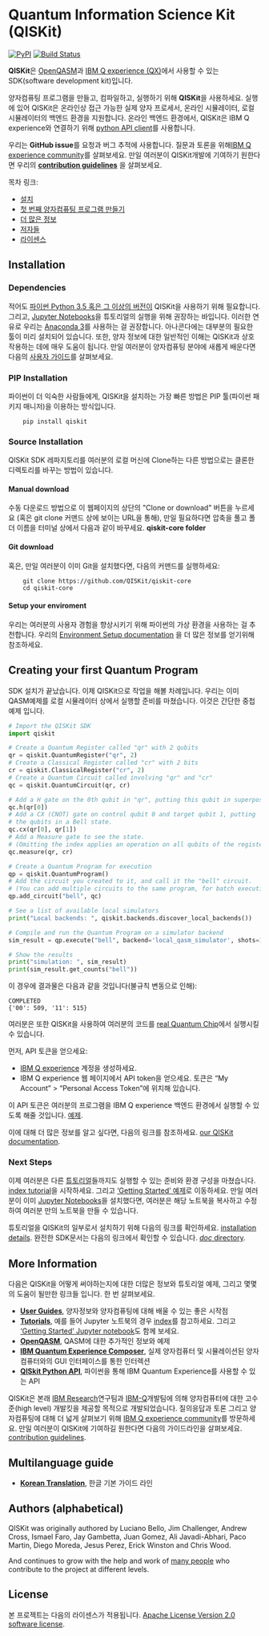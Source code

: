 # Quantum Information Science Kit (QISKit)

[![PyPI](https://img.shields.io/pypi/v/qiskit.svg)](https://pypi.python.org/pypi/qiskit)
[![Build Status](https://travis-ci.org/QISKit/qiskit-core.svg?branch=master)](https://travis-ci.org/QISKit/qiskit-core)

**QISKit**은 [OpenQASM](https://github.com/QISKit/qiskit-openqasm)과 [IBM Q experience (QX)](https://quantumexperience.ng.bluemix.net/)에서 사용할 수 있는 SDK(software development kit)입니다.

양자컴퓨팅 프로그램을 만들고, 컴파일하고, 실행하기 위해 **QISKit**을 사용하세요. 실행에 있어 QISKit은 온라인상 접근 가능한 실제 양자 프로세서, 온라인 시뮬레이터, 로컬 시뮬레이터의 백엔드 환경을 지원합니다. 온라인 백엔드 환경에서, QISKit은 IBM Q experience와 연결하기 위해 [python API client](https://github.com/QISKit/qiskit-api-py)를 사용합니다.

우리는 **GitHub issue**를 요청과 버그 추적에 사용합니다. 질문과 토론을 위해[IBM Q experience community](https://quantumexperience.ng.bluemix.net/qx/community)를 살펴보세요.  만일 여러분이 QISKit개발에 기여하기 원한다면 우리의 **[contribution guidelines](.github/CONTRIBUTING.rst)** 을 살펴보세요.

목차 링크:

* [설치](#installation)
* [첫 번째 양자컴퓨팅 프로그램 만들기](#creating-your-first-quantum-program)
* [더 많은 정보](#more-information)
* [저자들](#authors-alphabetical)
* [라이센스](#license)

## Installation

### Dependencies

적어도 [파이썬 Python 3.5 혹은 그 이상의 버전이](https://www.python.org/downloads/) QISKit을 사용하기 위해 필요합니다. 그리고, [Jupyter Notebooks](https://jupyter.readthedocs.io/en/latest/install.html)을 튜토리얼의 실행을 위해 권장하는 바입니다. 이러한 연유로 우리는 [Anaconda 3](https://www.continuum.io/downloads)를 사용하는 걸 권장합니다. 아나콘다에는 대부분의 필요한 툴이 미리 설치되어 있습니다. 또한, 양자 정보에 대한 일반적인 이해는 QISKit과 상호작용하는 데에 매우 도움이 됩니다. 만일 여러분이 양자컴퓨팅 분야에 새롭게 배운다면 다음의 [사용자 가이드](https://github.com/QISKit/ibmqx-user-guides)를 살펴보세요.

### PIP Installation

파이썬이 더 익숙한 사람들에게, QISKit을 설치하는 가장 빠른 방법은 PIP 툴(파이썬 패키지 매니저)을 이용하는 방식입니다.

```
    pip install qiskit
```

### Source Installation

QISKit SDK 레파지토리를 여러분의 로컬 머신에 Clone하는 다른 방법으로는 클론한 디렉토리를 바꾸는 방법이 있습니다.

#### Manual download

수동 다운로드 방법으로 이 웹페이지의 상단의 "Clone or download" 버튼을 누르세요 (혹은 git clone 커맨드 상에 보이는 URL을 통해), 만일 필요하다면 압축을 풀고 폴더 이름을 터미널 상에서 다음과 같이 바꾸세요. **qiskit-core folder**

#### Git download

혹은, 만일 여러분이 이미 Git을 설치했다면, 다음의 커맨드를 실행하세요:
```
    git clone https://github.com/QISKit/qiskit-core
    cd qiskit-core
```

#### Setup your enviroment

우리는 여러분의 사용자 경험을 향상시키기 위해 파이썬의 가상 환경을 사용하는 걸 추천합니다. 우리의 [Environment Setup documentation](doc/install.rst#3.1-Setup-the-environment) 을 더 많은 정보를 얻기위해 참조하세요.

## Creating your first Quantum Program

SDK 설치가 끝났습니다. 이제 QISKit으로 작업을 해볼 차례입니다. 우리는 이미 QASM예제를 로컬 시뮬레이터 상에서 실행할 준비를 마쳤습니다. 이것은 간단한 중첩 예제 입니다.

```python
# Import the QISKit SDK
import qiskit

# Create a Quantum Register called "qr" with 2 qubits
qr = qiskit.QuantumRegister("qr", 2)
# Create a Classical Register called "cr" with 2 bits
cr = qiskit.ClassicalRegister("cr", 2)
# Create a Quantum Circuit called involving "qr" and "cr"
qc = qiskit.QuantumCircuit(qr, cr)

# Add a H gate on the 0th qubit in "qr", putting this qubit in superposition.
qc.h(qr[0])
# Add a CX (CNOT) gate on control qubit 0 and target qubit 1, putting
# the qubits in a Bell state.
qc.cx(qr[0], qr[1])
# Add a Measure gate to see the state.
# (Omitting the index applies an operation on all qubits of the register(s))
qc.measure(qr, cr)

# Create a Quantum Program for execution
qp = qiskit.QuantumProgram()
# Add the circuit you created to it, and call it the "bell" circuit.
# (You can add multiple circuits to the same program, for batch execution)
qp.add_circuit("bell", qc)

# See a list of available local simulators
print("Local backends: ", qiskit.backends.discover_local_backends())

# Compile and run the Quantum Program on a simulator backend
sim_result = qp.execute("bell", backend='local_qasm_simulator', shots=1024, seed=1)

# Show the results
print("simulation: ", sim_result)
print(sim_result.get_counts("bell"))
```

이 경우에 결과물은 다음과 같을 것입니다(불규칙 변동으로 인해):

```
COMPLETED
{'00': 509, '11': 515}
```
여러분은 또한 QISKit을 사용하여 여러분의 코드를 [real Quantum Chip](https://github.com/QISKit/ibmqx-backend-information)에서 실행시킬 수 있습니다.

 먼저, API 토큰을 얻으세요:

-  [IBM Q experience](https://quantumexperience.ng.bluemix.net) 계정을 생성하세요.
-  IBM Q experience 웹 페이지에서 API token을 얻으세요. 토큰은 “My Account” > “Personal Access Token”에 위치해 있습니다.

이 API 토큰은 여러분의 프로그램을 IBM Q experience 백엔드 환경에서 실행할 수 있도록 해줄 것입니다. [예제](doc/example_real_backend.rst).

이에 대해 더 많은 정보를 알고 싶다면, 다음의 링크를 참조하세요. [our QISKit documentation](doc/qiskit.rst).


### Next Steps

이제 여러분은 다른 [튜토리얼](https://github.com/QISKit/qiskit-tutorial)들까지도 실행할 수 있는 준비와 환경 구성을 마쳤습니다. [index tutorial](https://github.com/QISKit/qiskit-tutorial/blob/master/index.ipynb)을 시작하세요. 그리고 [‘Getting Started’ 예제](https://github.com/QISKit/qiskit-tutorial/blob/002d054c72fc59fc5009bb9fa0ee393e15a69d07/1_introduction/getting_started.ipynb)로 이동하세요. 만일 여러분이 이미 [Jupyter Notebooks](https://jupyter.readthedocs.io/en/latest/install.html)을 설치했다면, 여러분은 해당 노트북을 복사하고 수정하여 여러분 만의 노트북을 만들 수 있습니다.

튜토리얼을 QISKit의 일부로서 설치하기 위해 다음의 링크를 확인하세요. [installation details](doc/install.rst#Install-Jupyter-based-tutorials). 완전한 SDK문서는 다음의 링크에서 확인할 수 있습니다. [*doc* directory](doc/qiskit.rst).

## More Information

다음은 QISKit을 어떻게 써야하는지에 대한 더많은 정보와 튜토리얼 예제, 그리고 몇몇의 도움이 될만한 링크들 입니다. 한 번 살펴보세요.
* **[User Guides](https://github.com/QISKit/ibmqx-user-guides)**,
  양자정보와 양자컴퓨팅에 대해 배울 수 있는 좋은 시작점
* **[Tutorials](https://github.com/QISKit/qiskit-tutorial)**,
  예를 들어 Jupyter 노트북의 경우 [index](https://github.com/QISKit/qiskit-tutorial/blob/master/index.ipynb)를 참고하세요. 그리고 [‘Getting Started’ Jupyter notebook](https://github.com/QISKit/qiskit-tutorial/blob/002d054c72fc59fc5009bb9fa0ee393e15a69d07/1_introduction/getting_started.ipynb)도 함께 보세요.
* **[OpenQASM](https://github.com/QISKit/openqasm)**,
  QASM에 대한 추가적인 정보와 예제
* **[IBM Quantum Experience Composer](https://quantumexperience.ng.bluemix.net/qx/editor)**,
  실제 양자컴퓨터 및 시뮬레이션된 양자컴퓨터와의 GUI 인터페이스를 통한 인터렉션
* **[QISkit Python API](https://github.com/QISKit/qiskit-api-py)**, 파이썬을 통해 IBM Quantum Experience를 사용할 수 있는 API

QISKit은 본래 [IBM Research](http://www.research.ibm.com/)연구팀과 [IBM-Q](http://www.research.ibm.com/ibm-q/)개발팀에 의해 양자컴퓨터에 대한 고수준(high level) 개발킷을 제공할 목적으로 개발되었습니다.
질의응답과 토론 그리고 양자컴퓨팅에 대해 더 넓게 살펴보기 위해 [IBM Q experience community](https://quantumexperience.ng.bluemix.net/qx/community)를 방문하세요. 만일 여러분이 QISKit에 기여하길 원한다면 다음의 가이드라인을 살펴보세요. [contribution guidelines](.github/CONTRIBUTING.rst).

## Multilanguage guide

* **[Korean Translation](https://github.com/QISKit/qiskit-core/tree/master/doc/ko/README-ko.md)**, 한글 기본 가이드 라인

## Authors (alphabetical)

QISKit was originally authored by
Luciano Bello, Jim Challenger, Andrew Cross, Ismael Faro, Jay Gambetta, Juan Gomez,
Ali Javadi-Abhari, Paco Martin, Diego Moreda, Jesus Perez, Erick Winston and Chris Wood.

And continues to grow with the help and work of [many people](https://github.com/QISKit/qiskit-core/tree/master/CONTRIBUTORS.md) who contribute
to the project at different levels.

## License

본 프로젝트는 다음의 라이센스가 적용됩니다. [Apache License Version 2.0 software license](https://www.apache.org/licenses/LICENSE-2.0).


